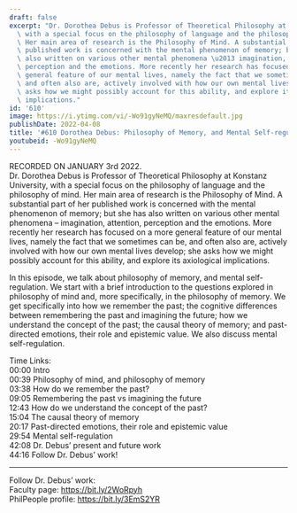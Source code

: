 ```yaml
---
draft: false
excerpt: "Dr. Dorothea Debus is Professor of Theoretical Philosophy at Konstanz University,\
  \ with a special focus on the philosophy of language and the philosophy of mind.\
  \ Her main area of research is the Philosophy of Mind. A substantial part of her\
  \ published work is concerned with the mental phenomenon of memory; but she has\
  \ also written on various other mental phenomena \u2013 imagination, attention,\
  \ perception and the emotions. More recently her research has focused on a more\
  \ general feature of our mental lives, namely the fact that we sometimes can be,\
  \ and often also are, actively involved with how our own mental lives develop; she\
  \ asks how we might possibly account for this ability, and explore its axiological\
  \ implications."
id: '610'
image: https://i.ytimg.com/vi/-Wo91gyNeMQ/maxresdefault.jpg
publishDate: 2022-04-08
title: '#610 Dorothea Debus: Philosophy of Memory, and Mental Self-regulation'
youtubeid: -Wo91gyNeMQ
---
```

<div class="timelinks">

RECORDED ON JANUARY 3rd 2022.  
Dr. Dorothea Debus is Professor of Theoretical Philosophy at Konstanz University, with a special focus on the philosophy of language and the philosophy of mind. Her main area of research is the Philosophy of Mind. A substantial part of her published work is concerned with the mental phenomenon of memory; but she has also written on various other mental phenomena – imagination, attention, perception and the emotions. More recently her research has focused on a more general feature of our mental lives, namely the fact that we sometimes can be, and often also are, actively involved with how our own mental lives develop; she asks how we might possibly account for this ability, and explore its axiological implications.

In this episode, we talk about philosophy of memory, and mental self-regulation. We start with a brief introduction to the questions explored in philosophy of mind and, more specifically, in the philosophy of memory. We get specifically into how we remember the past; the cognitive differences between remembering the past and imagining the future; how we understand the concept of the past; the causal theory of memory; and past-directed emotions, their role and epistemic value. We also discuss mental self-regulation.

Time Links:  
<time>00:00</time> Intro  
<time>00:39</time> Philosophy of mind, and philosophy of memory  
<time>03:38</time> How do we remember the past?  
<time>09:05</time> Remembering the past vs imagining the future  
<time>12:43</time> How do we understand the concept of the past?  
<time>15:04</time> The causal theory of memory  
<time>20:17</time> Past-directed emotions, their role and epistemic value  
<time>29:54</time> Mental self-regulation  
<time>42:08</time> Dr. Debus’ present and future work  
<time>44:16</time> Follow Dr. Debus’ work!

---

Follow Dr. Debus’ work:  
Faculty page: https://bit.ly/2WoRpyh  
PhilPeople profile: https://bit.ly/3EmS2YR
</div>

